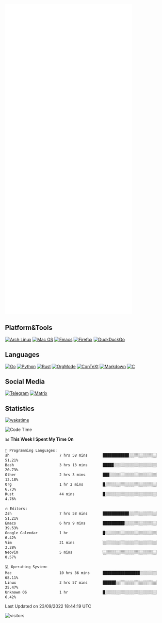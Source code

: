 ![Metrics](https://github.com/SteamedFish/SteamedFish/blob/master/github-metrics.svg)

## Platform&Tools

[![Arch Linux](https://img.shields.io/badge/ArchLinux-1793D1?logo=arch-linux&logoColor=fff&style=flat-square)](https://archlinux.org/)
[![Mac OS](https://img.shields.io/badge/MacOS-000000?style=flat-square&logo=macos&logoColor=F0F0F0)](https://www.apple.com/macos/)
[![Emacs](https://img.shields.io/badge/Emacs-%237F5AB6.svg?&style=flat-square&logo=gnu-emacs&logoColor=white)](https://www.gnu.org/software/emacs/)
[![Firefox](https://img.shields.io/badge/Firefox-FF7139?style=flat-square&logo=Firefox-Browser&logoColor=white)](https://firefox.com/)
[![DuckDuckGo](https://img.shields.io/badge/DuckDuckGo-DE5833?style=flat-square&logo=DuckDuckGo&logoColor=white)](https://duckduckgo.com/)

## Languages

[![Go](https://img.shields.io/badge/Golang-%2300ADD8.svg?style=flat-square&logo=go&logoColor=white)](https://golang.org/)
[![Python](https://img.shields.io/badge/Python-3670A0?style=flat-square&logo=python&logoColor=ffdd54)](https://www.python.org/)
[![Rust](https://img.shields.io/badge/Rust-%23000000.svg?style=flat-square&logo=rust&logoColor=white)](https://www.rust-lang.org/)
[![OrgMode](https://img.shields.io/badge/OrgMode-%23000000.svg?style=flat-square&logo=org&logoColor=white)](https://orgmode.org/)
[![ConTeXt](https://img.shields.io/badge/ConTeXt-%23008080.svg?style=flat-square&logo=latex&logoColor=white)](https://contextgarden.net/)
[![Markdown](https://img.shields.io/badge/MarkDown-%23000000.svg?style=flat-square&logo=markdown&logoColor=white)](https://daringfireball.net/projects/markdown/)
[![C](https://img.shields.io/badge/C-%2300599C.svg?style=flat-square&logo=c&logoColor=white)](https://www.iso.org/standard/74528.html)

## Social Media
[![Telegram](https://img.shields.io/badge/SteamedFish-2CA5E0?style=social&logo=telegram&logoColor=white)](https://t.me/SteamedFish)
[![Matrix](https://img.shields.io/badge/SteamedFish-2CA5E0?style=social&logo=matrix&logoColor=black)](https://matrix.to/#/@i:steamedfish.org)

## Statistics
[![wakatime](https://wakatime.com/badge/user/168280d6-fcf2-4b4f-ad3a-dc4612f35b38.svg)](https://wakatime.com/@168280d6-fcf2-4b4f-ad3a-dc4612f35b38)

<!--START_SECTION:waka-->
![Code Time](http://img.shields.io/badge/Code%20Time-2%2C021%20hrs%205%20mins-blue)

📊 **This Week I Spent My Time On** 

```text
💬 Programming Languages: 
sh                       7 hrs 58 mins       ████████████░░░░░░░░░░░░░   51.21% 
Bash                     3 hrs 13 mins       █████░░░░░░░░░░░░░░░░░░░░   20.73% 
Other                    2 hrs 3 mins        ███░░░░░░░░░░░░░░░░░░░░░░   13.18% 
Org                      1 hr 2 mins         █░░░░░░░░░░░░░░░░░░░░░░░░   6.73% 
Rust                     44 mins             █░░░░░░░░░░░░░░░░░░░░░░░░   4.76%

🔥 Editors: 
Zsh                      7 hrs 58 mins       ████████████░░░░░░░░░░░░░   51.21% 
Emacs                    6 hrs 9 mins        ██████████░░░░░░░░░░░░░░░   39.53% 
Google Calendar          1 hr                █░░░░░░░░░░░░░░░░░░░░░░░░   6.42% 
Vim                      21 mins             ░░░░░░░░░░░░░░░░░░░░░░░░░   2.28% 
Neovim                   5 mins              ░░░░░░░░░░░░░░░░░░░░░░░░░   0.57%

💻 Operating System: 
Mac                      10 hrs 36 mins      █████████████████░░░░░░░░   68.11% 
Linux                    3 hrs 57 mins       ██████░░░░░░░░░░░░░░░░░░░   25.47% 
Unknown OS               1 hr                █░░░░░░░░░░░░░░░░░░░░░░░░   6.42%

```


 Last Updated on 23/09/2022 18:44:19 UTC
<!--END_SECTION:waka-->

![visitors](https://visitor-badge.laobi.icu/badge?page_id=SteamedFish.SteamedFish)
